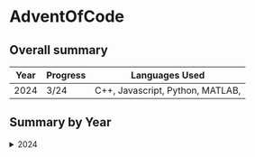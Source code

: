 # AdventOfCode

## Overall summary

| Year | Progress | Languages Used                   |
| ---- | -------- | -------------------------------- |
| 2024 | 3/24     | C++, Javascript, Python, MATLAB, |

## Summary by Year

<details>
<summary>2024</summary>

### Legend

| Symbol | Meaning     |
| ------ | ----------- |
| ✨     | Task 1 done |
| ⭐     | Task 2 done |

### Progress

| Day | C++   | Javascript | Python | MATLAB |
| --- | ----- | ---------- | ------ | ------ |
| 01  | ✨ ⭐ | ✨ ⭐      | ✨ ⭐  | ✨ ⭐  |
| 02  | ✨ ⭐ | ✨ ⭐      |        | ✨ ⭐  |
| 03  | ✨ ⭐ | ✨ ⭐      | ✨ ⭐  | ✨ ⭐  |
| 04  |       |
| 05  |       |
| 06  |       |
| 07  |       |
| 08  |       |
| 09  |       |
| 10  |       |
| 11  |       |
| 12  |       |
| 13  |       |
| 14  |       |
| 15  |       |
| 16  |       |
| 17  |       |
| 18  |       |
| 19  |       |
| 20  |       |
| 21  |       |
| 22  |       |
| 23  |       |
| 24  |       |

</details>
